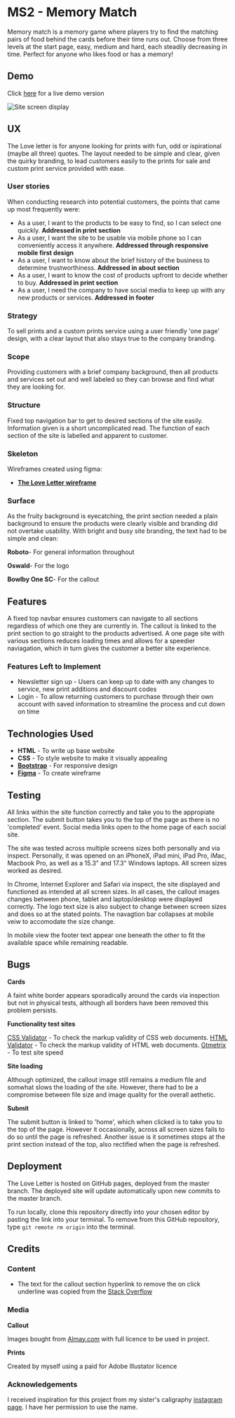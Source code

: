 # MS2 - Memory Match

Memory match is a memory game where players try to find the matching pairs of food behind the cards before their time runs out. Choose from three levels at the start page, easy, medium and hard, each steadily decreasing in time. Perfect for anyone who likes food or has a memory!  


## Demo

Click [here](https://darlyn-lurikah.github.io/MS1-The-Love-Letter/) for a live demo version

![Site screen display](https://github.com/Darlyn-Lurikah/MS1-The-Love-Letter/blob/master/assets/images/The%20Love%20Letter%20-%20Screen%20displays.png)



## UX

The Love letter is for anyone looking for prints with fun, odd or ispirational (maybe all three) quotes. The layout needed to be simple and clear, given the quirky branding, to lead customers easily to the prints for sale and custom print service provided with ease. 

### User stories 

When conducting research into potential customers, the points that came up most frequently were:
- As a user, I want to the products to be easy to find, so I can select one quickly. **Addressed in print section** 
- As a user, I want the site to be usable via mobile phone so I can conveniently access it anywhere. **Addressed through responsive mobile first design** 
- As a user, I want to know about the brief history of the business to determine trustworthiness. **Addressed in about section** 
- As a user, I want to know the cost of products upfront to decide whether to buy. **Addressed in print section** 
- As a user, I need the company to have social media to keep up with any new products or services. **Addressed in footer** 

### Strategy
To sell prints and a custom prints service using a user friendly 'one page' design, with a clear layout that also stays true to the company branding. 

### Scope 
Providing customers with a brief company background, then all products and services set out and well labeled so they can browse and find what they are looking for.

### Structure 
Fixed top navigation bar to get to desired sections of the site easily. Information given is a short uncomplicated read. The function of each section of the site is labelled and  apparent to customer. 

### Skeleton
Wireframes created using figma:
- [**The Love Letter wireframe**](https://github.com/Darlyn-Lurikah/MS1-The-Love-Letter/blob/master/mockups/The%20Love%20Letter%20wireframe.pdf) 

### Surface 
As the fruity background is eyecatching, the print section needed a plain background to ensure the products were clearly visible and branding did not overtake usability. 
With bright and busy site branding, the text had to be simple and clean: 

**Roboto**- For general information throughout

**Oswald**- For the logo 

**Bowlby One SC**- For the callout



## Features

A fixed top navbar ensures customers can navigate to all sections regardless of which one they are currently in. The callout is linked to the print section to go straight to the products advertised. A one page site with various sections reduces loading times and allows for a speedier naviagation, which in turn gives the customer a better site experience. 
 
 
### Features Left to Implement

- Newsletter sign up - Users can keep up to date with any changes to service, new print additions and discount codes 
- Login - To allow returning customers to purchase through their own account with saved information to streamline the process and cut down on time 



## Technologies Used

- **HTML** - To write up base website
- **CSS** - To style website to make it visually appealing
- **[Bootstrap](https://getbootstrap.com/)** - For responsive design  
- **[Figma](https://www.figma.com/)** - To create wireframe



## Testing

All links within the site function correctly and take you to the appropiate section. The submit button takes you to the top of the page as there is no 'completed' event. Social media links open to the home page of each social site. 

The site was tested across multiple screens sizes both personally and via inspect. Personally, it was opened on an iPhoneX, iPad mini, iPad Pro, iMac, Macbook Pro, as well as a 15.3" and 17.3" Windows laptops. All screen sizes worked as desired.

In Chrome, Internet Explorer and Safari via inspect, the site displayed and functioned as intended at all screen sizes. In all cases, the callout images changes between phone, tablet and laptop/desktop were displayed correctly. The logo text size is also subject to change between screen sizes and does so at the stated points. The navagtion bar collapses at mobile veiw to accomodate the size change. 

In mobile view the footer text appear one beneath the other to fit the available space while remaining readable.



## Bugs

**Cards**

A faint white border appears sporadically around the cards via inspection but not in physical tests, although all borders have been removed this problem persists. 

**Functionality test sites**

[CSS Validator](https://jigsaw.w3.org/css-validator/) - To check the markup validity of CSS web documents.
[HTML Validator](https://validator.w3.org/) - To check the markup validity of HTML web documents.
[Gtmetrix](https://gtmetrix.com/) - To test site speed 

**Site loading**

Although optimized, the callout image still remains a medium file and somwhat slows the loading of the site. However, there had to be a compromise between file size and image quality for the overall aethetic. 

**Submit**

The submit button is linked to 'home', which when clicked is to take you to the top of the page. However it occasionally, across all screen sizes fails to do so until the page is refreshed. Another issue is it sometimes stops at the print section instead of the top, also rectified when the page is refreshed. 



## Deployment

The Love Letter is hosted on GitHub pages, deployed from the master branch. The deployed site will update automatically upon new commits to the master branch.

To run locally, clone this repository directly into your chosen editor by pasting the link into your terminal. To remove from this GitHub repository, type ```git remote rm origin``` into the terminal.



## Credits

### Content

- The text for the callout section hyperlink to remove the on click underline was copied from the [Stack Overflow](https://stackoverflow.com/questions/27989672/why-is-link-underline-appearing-after-clicking-the-link)

### Media

**Callout**

Images bought from [Almay.com](https://www.alamy.com/) with full licence to be used in project.

**Prints**

Created by myself using a paid for Adobe Illustator licence 

### Acknowledgements

I received inspiration for this project from my sister's caligraphy [instagram page](https://www.instagram.com/_theloveletter/). I have her permission to use the name.  

